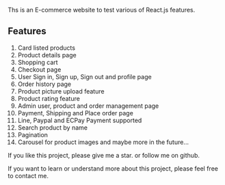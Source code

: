 Ths is an E-commerce website to test various of React.js features.

## Features

1. Card listed products
2. Product details page
3. Shopping cart
4. Checkout page
5. User Sign in, Sign up, Sign out and profile page
6. Order history page
7. Product picture upload feature
8. Product rating feature
9. Admin user, product and order management page
10. Payment, Shipping and Place order page
11. Line, Paypal and ECPay Payment supported
12. Search product by name
13. Pagination
14. Carousel for product images
and maybe more in the future...

If you like this project, please give me a star.
or follow me on github.

If you want to learn or understand more about this project, 
please feel free to contact me.

